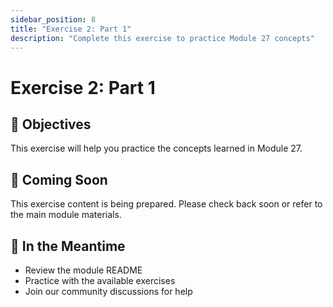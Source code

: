 ```yaml
---
sidebar_position: 8
title: "Exercise 2: Part 1"
description: "Complete this exercise to practice Module 27 concepts"
---
```


# Exercise 2: Part 1

## 🎯 Objectives

This exercise will help you practice the concepts learned in Module 27.

## 📝 Coming Soon

This exercise content is being prepared. Please check back soon or refer to the main module materials.

## 🚀 In the Meantime

- Review the module README
- Practice with the available exercises
- Join our community discussions for help
